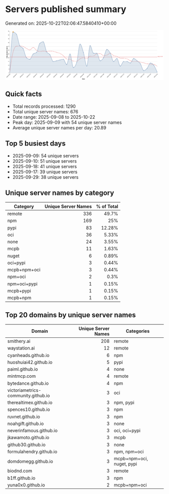 # Servers published summary

Generated on: 2025-10-22T02:06:47.5840410+00:00

![Unique servers per day](servers-per-day.svg)

## Quick facts
- Total records processed: 1290
- Total unique server names: 676
- Date range: 2025-09-08 to 2025-10-22
- Peak day: 2025-09-09 with 54 unique server names
- Average unique server names per day: 20.89

## Top 5 busiest days
- 2025-09-09: 54 unique servers
- 2025-09-10: 51 unique servers
- 2025-09-18: 41 unique servers
- 2025-09-17: 39 unique servers
- 2025-09-29: 38 unique servers

## Unique server names by category

| Category | Unique Server Names | % of Total |
|----------|---------------------:|-----------:|
| remote | 336 | 49.7% |
| npm | 169 | 25% |
| pypi | 83 | 12.28% |
| oci | 36 | 5.33% |
| none | 24 | 3.55% |
| mcpb | 11 | 1.63% |
| nuget | 6 | 0.89% |
| oci+pypi | 3 | 0.44% |
| mcpb+npm+oci | 3 | 0.44% |
| npm+oci | 2 | 0.3% |
| npm+oci+pypi | 1 | 0.15% |
| mcpb+pypi | 1 | 0.15% |
| mcpb+npm | 1 | 0.15% |

## Top 20 domains by unique server names

| Domain | Unique Server Names | Categories |
|--------|---------------------:|------------|
| smithery.ai | 208 | remote |
| waystation.ai | 12 | remote |
| cyanheads.github.io | 6 | npm |
| huoshuiai42.github.io | 5 | pypi |
| paiml.github.io | 4 | none |
| mintmcp.com | 4 | remote |
| bytedance.github.io | 4 | npm |
| victoriametrics-community.github.io | 3 | oci |
| therealtimex.github.io | 3 | npm, pypi |
| spences10.github.io | 3 | npm |
| ruvnet.github.io | 3 | npm |
| noahgift.github.io | 3 | none |
| neverinfamous.github.io | 3 | oci, oci+pypi |
| jkawamoto.github.io | 3 | mcpb |
| github30.github.io | 3 | none |
| formulahendry.github.io | 3 | npm, npm+oci |
| domdomegg.github.io | 3 | mcpb+npm+oci, nuget, pypi |
| biodnd.com | 3 | remote |
| b1ff.github.io | 3 | npm |
| yuna0x0.github.io | 2 | mcpb+npm+oci |
